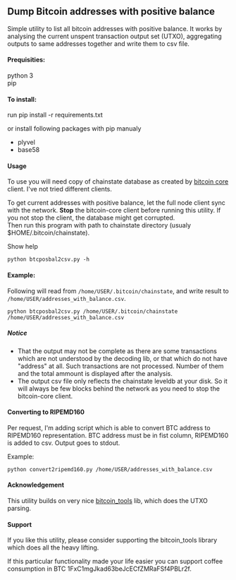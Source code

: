## Dump Bitcoin addresses with positive balance

Simple utility to list all bitcoin addresses with positive balance. It works by analysing the current unspent transaction output set (UTXO), aggregating outputs to same addresses together and write them to csv file.

#### Prequisities:  
python 3  
pip  

#### To install:  
run pip install -r requirements.txt

or install following packages with pip manualy
* plyvel
* base58

#### Usage
To use you will need copy of chainstate database as created by [bitcoin core](https://bitcoin.org/en/bitcoin-core/)
 client. I've not tried different clients.
 
To get current addresses with positive balance, let the full node client sync with the network. 
**Stop** the bitcoin-core client before running this utility. If you not stop the client, the database might get corrupted.  
Then run this program with path to chainstate directory (usualy $HOME/.bitcoin/chainstate).

Show help
```
python btcposbal2csv.py -h
```
#### Example:  
Following will read from `/home/USER/.bitcoin/chainstate`, and write result to `/home/USER/addresses_with_balance.csv`.
```
python btcposbal2csv.py /home/USER/.bitcoin/chainstate /home/USER/addresses_with_balance.csv
```

##### Notice
* That the output may not be complete as there are some transactions which are not understood by the decoding lib, or that which do not have "address" at all. Such transactions are not processed. Number of them and the total ammount is displayed after the analysis.  
* The output csv file only reflects the chainstate leveldb at your disk. So it will always be few blocks behind the network as you need to stop the bitcoin-core client.

#### Converting to RIPEMD160
Per request, I'm adding script which is able to convert BTC address to RIPEMD160 representation.
BTC address must be in fist column, RIPEMD160 is added to csv. Output goes to stdout.

Example:
```
python convert2ripemd160.py /home/USER/addresses_with_balance.csv
```

#### Acknowledgement
This utility builds on very nice [bitcoin_tools](https://github.com/sr-gi/bitcoin_tools/) lib,
 which does the UTXO parsing.
#### Support
If you like this utility, please consider supporting the bitcoin_tools library which does all the heavy lifting.

If this particular functionality made your life easier you can support coffee consumption in BTC 
1FxC1mgJkad63beJcECfZMRaFSf4PBLr2f.
